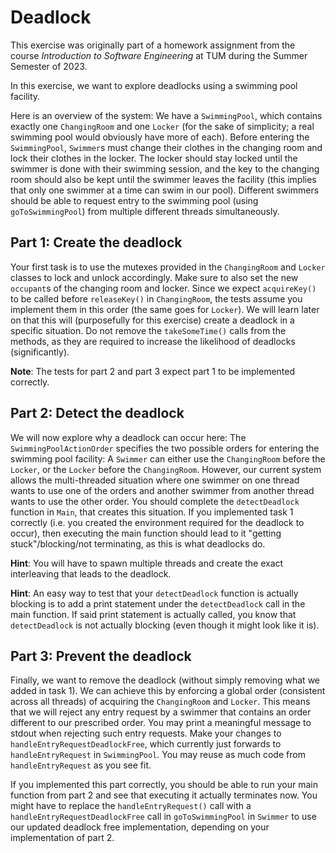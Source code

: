 # Deadlock
This exercise was originally part of a homework assignment from the course *Introduction to Software Engineering* at TUM during the Summer Semester of 2023.

In this exercise, we want to explore deadlocks using a swimming pool facility.

Here is an overview of the system: We have a `SwimmingPool`, which contains exactly one `ChangingRoom` and one `Locker` (for the sake of simplicity; a real swimming pool would obviously have more of each). Before entering the `SwimmingPool`, `Swimmer`s must change their clothes in the changing room and lock their clothes in the locker. The locker should stay locked until the swimmer is done with their swimming session, and the key to the changing room should also be kept until the swimmer leaves the facility (this implies that only one swimmer at a time can swim in our pool). Different swimmers should be able to request entry to the swimming pool (using `goToSwimmingPool`) from multiple different threads simultaneously.

## Part 1: Create the deadlock
Your first task is to use the mutexes provided in the `ChangingRoom` and `Locker` classes to lock and unlock accordingly. Make sure to also set the new `occupant`s of the changing room and locker. Since we expect `acquireKey()` to be called before `releaseKey()` in `ChangingRoom`, the tests assume you implement them in this order (the same goes for `Locker`). We will learn later on that this will (purposefully for this exercise) create a deadlock in a specific situation. Do not remove the `takeSomeTime()` calls from the methods, as they are required to increase the likelihood of deadlocks (significantly).

**Note**: The tests for part 2 and part 3 expect part 1 to be implemented correctly.

## Part 2: Detect the deadlock
We will now explore why a deadlock can occur here: The `SwimmingPoolActionOrder` specifies the two possible orders for entering the swimming pool facility: A `Swimmer` can either use the `ChangingRoom` before the `Locker`, or the `Locker` before the `ChangingRoom`. However, our current system allows the multi-threaded situation where one swimmer on one thread wants to use one of the orders and another swimmer from another thread wants to use the other order. You should complete the `detectDeadlock` function in `Main`, that creates this situation. If you implemented task 1 correctly (i.e. you created the environment required for the deadlock to occur), then executing the main function should lead to it "getting stuck"/blocking/not terminating, as this is what deadlocks do.

**Hint**: You will have to spawn multiple threads and create the exact interleaving that leads to the deadlock.

**Hint**: An easy way to test that your `detectDeadlock` function is actually blocking is to add a print statement under the `detectDeadlock` call in the main function. If said print statement is actually called, you know that `detectDeadlock` is not actually blocking (even though it might look like it is).

## Part 3: Prevent the deadlock
Finally, we want to remove the deadlock (without simply removing what we added in task 1). We can achieve this by enforcing a global order (consistent across all threads) of acquiring the `ChangingRoom` and `Locker`. This means that we will reject any entry request by a swimmer that contains an order different to our prescribed order. You may print a meaningful message to stdout when rejecting such entry requests. Make your changes to `handleEntryRequestDeadlockFree`, which currently just forwards to `handleEntryRequest` in `SwimmingPool`. You may reuse as much code from `handleEntryRequest` as you see fit.

If you implemented this part correctly, you should be able to run your main function from part 2 and see that executing it actually terminates now. You might have to replace the `handleEntryRequest()` call with a `handleEntryRequestDeadlockFree` call in `goToSwimmingPool` in `Swimmer` to use our updated deadlock free implementation, depending on your implementation of part 2.